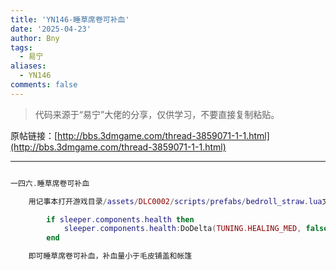 ```yaml
---
title: 'YN146-睡草席卷可补血'
date: '2025-04-23'
author: Bny
tags:
  - 易宁
aliases:
  - YN146
comments: false
---
```


> 代码来源于“易宁”大佬的分享，仅供学习，不要直接复制粘贴。

原帖链接：[http://bbs.3dmgame.com/thread-3859071-1-1.html](http://bbs.3dmgame.com/thread-3859071-1-1.html)

---

```lua  

一四六.睡草席卷可补血	用记事本打开游戏目录/assets/DLC0002/scripts/prefabs/bedroll_straw.lua文件，在sleeper.sg:GoToState("wakeup")的下一行插入以下内容：		if sleeper.components.health then			sleeper.components.health:DoDelta(TUNING.HEALING_MED, false, "tent", true)		end	即可睡草席卷可补血，补血量小于毛皮铺盖和帐篷

```  

